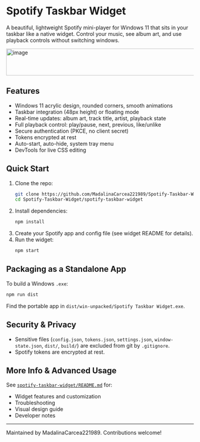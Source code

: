 # Spotify Taskbar Widget

A beautiful, lightweight Spotify mini-player for Windows 11 that sits in your taskbar like a native widget. Control your music, see album art, and use playback controls without switching windows.

<img width="615" height="72" alt="image" src="https://github.com/user-attachments/assets/fe91cd6e-f69b-474a-984d-bb869476e7d8" />

## Features
- Windows 11 acrylic design, rounded corners, smooth animations
- Taskbar integration (48px height) or floating mode
- Real-time updates: album art, track title, artist, playback state
- Full playback control: play/pause, next, previous, like/unlike
- Secure authentication (PKCE, no client secret)
- Tokens encrypted at rest
- Auto-start, auto-hide, system tray menu
- DevTools for live CSS editing

## Quick Start
1. Clone the repo:
   ```bash
   git clone https://github.com/MadalinaCarcea221989/Spotify-Taskbar-Widget.git
   cd Spotify-Taskbar-Widget/spotify-taskbar-widget
   ```
2. Install dependencies:
   ```bash
   npm install
   ```
3. Create your Spotify app and config file (see widget README for details).
4. Run the widget:
   ```bash
   npm start
   ```

## Packaging as a Standalone App
To build a Windows `.exe`:
```bash
npm run dist
```
Find the portable app in `dist/win-unpacked/Spotify Taskbar Widget.exe`.

## Security & Privacy
- Sensitive files (`config.json`, `tokens.json`, `settings.json`, `window-state.json`, `dist/`, `build/`) are excluded from git by `.gitignore`.
- Spotify tokens are encrypted at rest.

## More Info & Advanced Usage
See [`spotify-taskbar-widget/README.md`](./spotify-taskbar-widget/README.md) for:
- Widget features and customization
- Troubleshooting
- Visual design guide
- Developer notes

---
Maintained by MadalinaCarcea221989. Contributions welcome!
